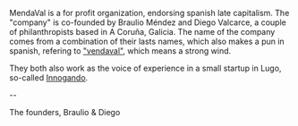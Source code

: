 MendaVal is a for profit organization, endorsing spanish late capitalism. The "company" is co-founded by Braulio Méndez and Diego Valcarce, a couple of philanthropists based in A Coruña, Galicia. The name of the company comes from a combination of their lasts names, which also makes a pun in spanish, refering to ["vendaval"](https://dle.rae.es/vendaval), which means a strong wind.

They both also work as the voice of experience in a small startup in Lugo, so-called [Innogando](https://innogando.com).

--

The founders,
Braulio & Diego
